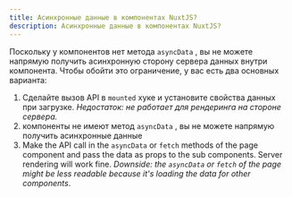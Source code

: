 ```yaml
---
title: Асинхронные данные в компонентах NuxtJS?
description: Асинхронные данные в компонентах NuxtJS?
---
```


Поскольку у компонентов нет метода `asyncData` , вы не можете напрямую получить асинхронную сторону сервера данных внутри компонента. Чтобы обойти это ограничение, у вас есть два основных варианта:

1. Сделайте вызов API в `mounted` хуке и установите свойства данных при загрузке. *Недостаток: не работает для рендеринга на стороне сервера.*
2. компоненты не имеют метод `asyncData` , вы не можете напрямую получить асинхронные данные
3. Make the API call in the `asyncData` or `fetch` methods of the page component and pass the data as props to the sub components. Server rendering will work fine. *Downside: the `asyncData` or `fetch` of the page might be less readable because it's loading the data for other components*.
